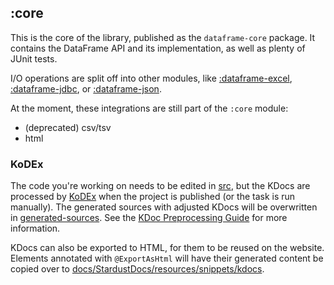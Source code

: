 ## :core

This is the core of the library, published as the `dataframe-core` package.
It contains the DataFrame API and its implementation, as well as plenty of JUnit tests.

I/O operations are split off into other modules, like [:dataframe-excel](../dataframe-excel), [:dataframe-jdbc](../dataframe-jdbc), or [:dataframe-json](../dataframe-json).

At the moment, these integrations are still part of the `:core` module:

- (deprecated) csv/tsv
- html

### KoDEx

The code you're working on needs to be edited in [src](src), but the KDocs are processed by
[KoDEx](https://github.com/Jolanrensen/kodex) when the project is published (or the task
is run manually). The generated sources with adjusted KDocs will be overwritten
in [generated-sources](generated-sources).
See the [KDoc Preprocessing Guide](../KDOC_PREPROCESSING.md) for more information.

KDocs can also be exported to HTML, for them to be reused on the website.
Elements annotated with `@ExportAsHtml` will have their generated content be copied over to
[docs/StardustDocs/resources/snippets/kdocs](../docs/StardustDocs/resources/snippets/kdocs).
